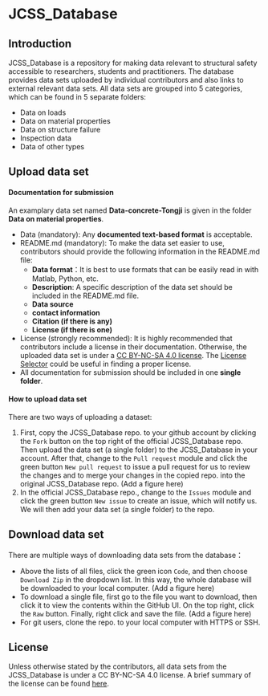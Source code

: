 # JCSS_Database

## Introduction
JCSS_Database is a repository for making data relevant to structural safety accessible to researchers, students and practitioners. The database provides data sets uploaded by individual contributors and also links to external relevant data sets. All data sets are grouped into 5 categories, which can be found in 5 separate folders:
- Data on loads
- Data on material properties
- Data on structure failure 
- Inspection data
- Data of other types
 
## Upload data set
#### Documentation for submission
An examplary data set named **Data-concrete-Tongji** is given in the folder **Data on material properties**.
- Data (mandatory): Any **documented text-based format** is acceptable.
- README.md (mandatory): To make the data set easier to use, contributors should provide the following information in the README.md file:
    - **Data format**：It is best to use formats that can be easily read in with Matlab, Python, etc. 
    - **Description**: A specific description of the data set should be included in the README.md file.
    - **Data source**
    - **contact information**
    - **Citation (if there is any)**
    - **License (if there is one)**
- License (strongly recommended): It is highly recommended that contributors include a license in their documentation. Otherwise, the uploaded data set is under a [CC BY-NC-SA 4.0 license](https://creativecommons.org/licenses/by/4.0/). The [License Selector](https://ufal.github.io/public-license-selector/) could be useful in finding a proper license.
- All documentation for submission should be included in one **single folder**.

#### How to upload data set
There are two ways of uploading a dataset:
1. First, copy the JCSS_Database repo. to your github account by clicking the `Fork` button on the top right of the official JCSS_Database repo. Then upload the data set (a single folder) to the JCSS_Database in your account. After that, change to the `Pull request` module and click the green button `New pull request` to issue a pull request for us to review the changes and to merge your changes in the copied repo. into the original JCSS_Database repo. (Add a figure here)
2. In the official JCSS_Database repo., change to the `Issues` module and click the green button `New issue` to create an issue, which will notify us. We will then add your data set (a single folder) to the repo.

## Download data set
There are multiple ways of downloading data sets from the database：
- Above the lists of all files, click the green icon `Code`, and then choose `Download Zip` in the dropdown list. In this way, the whole database will be downloaded to your local computer. (Add a figure here)      
- To download a single file, first go to the file you want to download, then click it to view the contents within the GitHub UI. On the top right, click the `Raw` button. Finally, right click and save the file. (Add a figure here)
- For git users, clone the repo. to your local computer with HTTPS or SSH.

## License
Unless otherwise stated by the contributors, all data sets from the JCSS_Database is under a CC BY-NC-SA 4.0 license. A brief summary of the license can be found [here](https://creativecommons.org/licenses/by/4.0/). 


